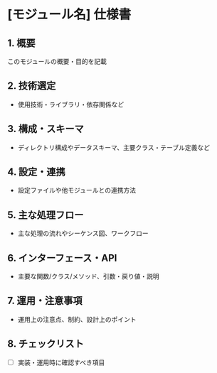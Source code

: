 # [モジュール名] 仕様書

## 1. 概要
このモジュールの概要・目的を記載

## 2. 技術選定
- 使用技術・ライブラリ・依存関係など

## 3. 構成・スキーマ
- ディレクトリ構成やデータスキーマ、主要クラス・テーブル定義など

## 4. 設定・連携
- 設定ファイルや他モジュールとの連携方法

## 5. 主な処理フロー
- 主な処理の流れやシーケンス図、ワークフロー

## 6. インターフェース・API
- 主要な関数/クラス/メソッド、引数・戻り値・説明

## 7. 運用・注意事項
- 運用上の注意点、制約、設計上のポイント

## 8. チェックリスト
- [ ] 実装・運用時に確認すべき項目 